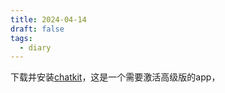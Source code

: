 ```yaml
---
title: 2024-04-14
draft: false
tags:
  - diary
---
```

 
下载并安装[chatkit](https://chatkit.app)，这是一个需要激活高级版的app，